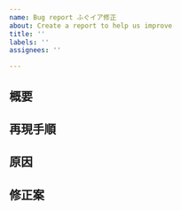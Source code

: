 ```yaml
---
name: Bug report ふぐイア修正
about: Create a report to help us improve
title: ''
labels: ''
assignees: ''

---
```


## 概要
<!-- 画像を添付してわかりやすく -->
## 再現手順

## 原因

## 修正案
